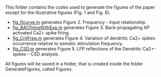 This folder contains the codes used to generate the figures of the paper except for the illustrative figures (Fig. 1 and Fig. 6).

- [fig_fIcurve.m](2-compartments_L5-PC_model/GenerateFigures/fig_fIcurve.m) generates Figure 2. Frequency - Input relationship.
- [fig_BACfiringWithExp.m](2-compartments_L5-PC_model/GenerateFigures/fig_BACfiringWithExp.m) generates Figure 3. Back-propagating AP activated Ca2+ spike firing.
- [fig_CritFreq.m](2-compartments_L5-PC_model/GenerateFigures/fig_CritFreq.m) generates Figure 4. Variation of dendritic Ca2+ spikes occurrence relative to somatic stimulation frequency. 
- [fig_CSD.m](2-compartments_L5-PC_model/GenerateFigures/fig_CSD.m) generates Figure 5. LFP reflections of the Dendritic Ca2+-spikes – CSD analysis. 

All figures will be saved in a folder, that is created inside the folder GenerateFigures, called Figures.
